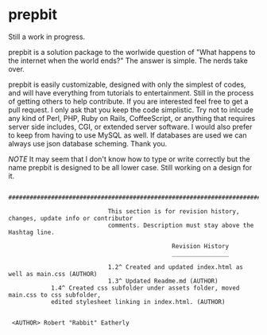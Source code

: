 # prepbit

Still a work in progress. 

prepbit is a solution package to the worlwide question of "What happens to the internet when the world ends?" The answer is simple. The nerds take over. 

prepbit is easily customizable, designed with only the simplest of codes, and will have everything from tutorials to entertainment. Still in the process of getting others to help contribute. If you are interested feel free to get a pull request. I only ask that you keep the code simplistic. Try not to inlcude any kind of Perl, PHP, Ruby on Rails, CoffeeScript, or anything that requires server side includes, CGI, or extended server software. I would also prefer to keep from having to use MySQL as well. If databases are used we can always use json database scheming.  Thank you. 

*NOTE* It may seem that I don't know how to type or write correctly but the name prepbit is designed to be all lower case. Still working on a design for it. 

                  ##########################################################################################

                                This section is for revision history, changes, update info or contributor
                                comments. Description must stay above the Hashtag line. 
                                
                                                  Revision History
                                                  ________________
                                                  
                                1.2^ Created and updated index.html as well as main.css (AUTHOR)
                                1.3^ Updated Readme.md (AUTHOR)
				1.4^ Created css subfolder under assets folder, moved main.css to css subfolder, 
				edited stylesheet linking in index.html. (AUTHOR)
~~~~~~~~~~~~~~~~~~~~~~~~~~~~~~~~~~~~~~~~~~~~~~~~~~~~~~~~~~~~~~~~~~~~~~~~~~~~~~~~~~~~~~~~~~~~~~~~~~~~~~~~~~~~~~~~~~~~~~~~~~~~~~~~~~~~~~~~~~~

 <AUTHOR> Robert "Rabbit" Eatherly
